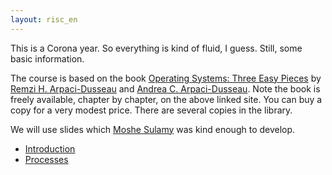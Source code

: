 ```yaml
---
layout: risc_en
---
```

This is a Corona year.
So everything is kind of fluid, I guess.
Still, some basic information.

The course is based on the book
	[Operating Systems: Three Easy Pieces](http://pages.cs.wisc.edu/~remzi/OSTEP/) by 
	[Remzi H. Arpaci-Dusseau](http://pages.cs.wisc.edu/~remzi/) and
	[Andrea C. Arpaci-Dusseau](http://pages.cs.wisc.edu/~dusseau/).
Note the book is freely available, chapter by chapter,
	on the above linked site.
You can buy a copy for a very modest price.
There are several copies in the library.

We will use slides which 
	[Moshe Sulamy](https://www.cs.mta.ac.il/staff/Moshe/mePublished_year_en.html) was kind enough
	to develop.
	
- [Introduction](01_intro.pdf)
- [Processes](02_processes.pdf)
